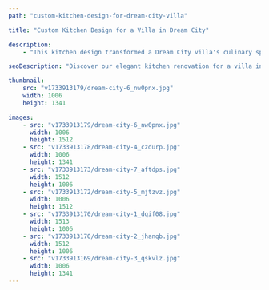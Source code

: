 ```yaml
---
path: "custom-kitchen-design-for-dream-city-villa"

title: "Custom Kitchen Design for a Villa in Dream City"

description:
    - "This kitchen design transformed a Dream City villa's culinary space into an inviting and practical environment. The project seamlessly integrated top-quality appliances with elegant materials, creating a kitchen that was both beautiful and highly functional. Carefully planned to support gourmet cooking and effortless entertaining, the design balanced sleek aesthetics with smart workspace solutions. Premium finishes and a thoughtful layout ensured the kitchen became the heart of the home, offering both visual appeal and exceptional performance for passionate home chefs and hosts."

seoDescription: "Discover our elegant kitchen renovation for a villa in Dream City, featuring custom design, premium appliances, and elegant materials. Transform your culinary space with our expert kitchen designers. Modern functionality meets timeless style."

thumbnail:
    src: "v1733913179/dream-city-6_nw0pnx.jpg"
    width: 1006
    height: 1341

images:
    - src: "v1733913179/dream-city-6_nw0pnx.jpg"
      width: 1006
      height: 1512
    - src: "v1733913178/dream-city-4_czdurp.jpg"
      width: 1006
      height: 1341
    - src: "v1733913173/dream-city-7_aftdps.jpg"
      width: 1512
      height: 1006
    - src: "v1733913172/dream-city-5_mjtzvz.jpg"
      width: 1006
      height: 1512
    - src: "v1733913170/dream-city-1_dqif08.jpg"
      width: 1513
      height: 1006
    - src: "v1733913170/dream-city-2_jhanqb.jpg"
      width: 1512
      height: 1006
    - src: "v1733913169/dream-city-3_qskvlz.jpg"
      width: 1006
      height: 1341
---
```

